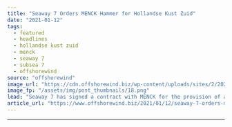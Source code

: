 ```yaml
---
title: "Seaway 7 Orders MENCK Hammer for Hollandse Kust Zuid"
date: "2021-01-12"
tags: 
  - featured
  - headlines
  - hollandse kust zuid
  - menck
  - seaway 7
  - subsea 7
  - offshorewind
source: "offshorewind"
image_url: "https://cdn.offshorewind.biz/wp-content/uploads/sites/2/2021/01/12100004/MENCK-MHU-3500S-hydraulic-hammer-and-adaptor-in-use.png"
image_fp: "/assets/img/post_thumbnails/18.png"
lead: "Seaway 7 has signed a contract with MENCK for the provision of a hammer"
article_url: "https://www.offshorewind.biz/2021/01/12/seaway-7-orders-menck-hammer-for-hollandse-kust-zuid/"
---
```


---
